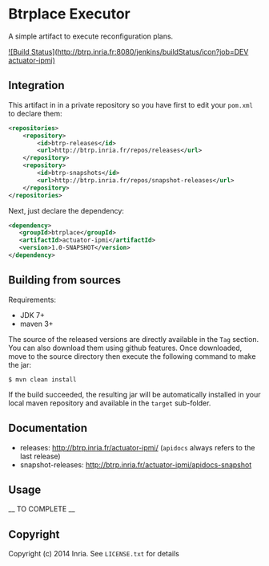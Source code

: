 # Btrplace Executor #

A simple artifact to execute reconfiguration plans.

[![Build Status](http://btrp.inria.fr:8080/jenkins/buildStatus/icon?job=DEV actuator-ipmi)](http://btrp.inria.fr:8080/jenkins/job/DEV%20actuator-ipmi/)

## Integration ##

This artifact in in a private repository so you have first to edit your `pom.xml` to declare them:

```xml
<repositories>
    <repository>
        <id>btrp-releases</id>
        <url>http://btrp.inria.fr/repos/releases</url>
    </repository>
    <repository>
        <id>btrp-snapshots</id>
        <url>http://btrp.inria.fr/repos/snapshot-releases</url>
    </repository>
</repositories>
```

Next, just declare the dependency:

```xml
<dependency>
   <groupId>btrplace</groupId>
   <artifactId>actuator-ipmi</artifactId>
   <version>1.0-SNAPSHOT</version>
</dependency>
```

## Building from sources ##

Requirements:
* JDK 7+
* maven 3+

The source of the released versions are directly available in the `Tag` section.
You can also download them using github features.
Once downloaded, move to the source directory then execute the following command
to make the jar:

    $ mvn clean install

If the build succeeded, the resulting jar will be automatically
installed in your local maven repository and available in the `target` sub-folder.

## Documentation ##

* releases: http://btrp.inria.fr/actuator-ipmi/ (`apidocs` always refers to the last release)
* snapshot-releases: http://btrp.inria.fr/actuator-ipmi/apidocs-snapshot

## Usage ##

__ TO COMPLETE __

## Copyright ##
Copyright (c) 2014 Inria. See `LICENSE.txt` for details
